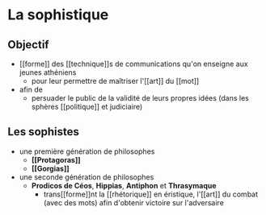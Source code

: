 # La sophistique

## Objectif

- [[forme]] des [[technique]]s de communications qu'on enseigne aux jeunes athéniens 
	- pour leur permettre de maîtriser l'[[art]] du [[mot]]
- afin de 
	- persuader le public de la validité de leurs propres idées (dans les sphères [[politique]] et judiciaire)

## Les sophistes

- une première génération de philosophes
  - **[[Protagoras]]**
  - **[[Gorgias]]**
- une seconde génération de philosophes
  - **Prodicos de Céos**, **Hippias**, **Antiphon** et **Thrasymaque**
    - trans[[forme]]nt la [[rhétorique]] en éristique, l'[[art]] du combat (avec des mots) afin d'obtenir victoire sur l'adversaire